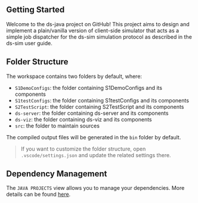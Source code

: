 ## Getting Started

Welcome to the ds-java project on GitHub! This project aims to design and implement a plain/vanilla version of client-side simulator that acts as a simple job dispatcher for the ds-sim simulation protocol as described in the ds-sim user guide.

## Folder Structure

The workspace contains two folders by default, where:

- `S1DemoConfigs`: the folder containing S1DemoConfigs and its components
- `S1testConfigs`: the folder containing S1testConfigs and its components
- `S2TestScript`: the folder containing S2TestScript and its components
- `ds-server`: the folder containing ds-server and its components
- `ds-viz`: the folder containing ds-viz and its components
- `src`: the folder to maintain sources

The compiled output files will be generated in the `bin` folder by default.

> If you want to customize the folder structure, open `.vscode/settings.json` and update the related settings there.

## Dependency Management

The `JAVA PROJECTS` view allows you to manage your dependencies. More details can be found [here](https://github.com/microsoft/vscode-java-dependency#manage-dependencies).
